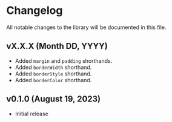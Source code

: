 # Changelog

All notable changes to the library will be documented in this file.

## vX.X.X (Month DD, YYYY)

- Added `margin` and `padding` shorthands.
- Added `borderWidth` shorthand.
- Added `borderStyle` shorthand.
- Added `borderColor` shorthand.

## v0.1.0 (August 19, 2023)

- Initial release
